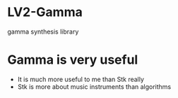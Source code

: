 # LV2-Gamma
gamma synthesis library

# Gamma is very useful
* It is much more useful to me than Stk really
* Stk is more about music instruments than algorithms


